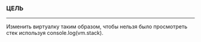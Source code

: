 ### ЦЕЛЬ
___
Изменить виртуалку таким образом, чтобы нельзя было просмотреть стек используя console.log(vm.stack).

